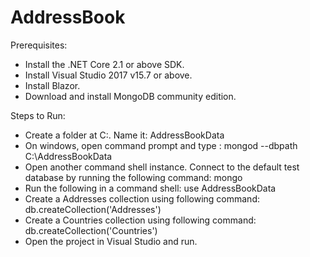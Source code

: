 # AddressBook

Prerequisites:
* Install the .NET Core 2.1 or above SDK.
* Install Visual Studio 2017 v15.7 or above.
* Install Blazor.
* Download and install MongoDB community edition.

Steps to Run:
* Create a folder at C:\. Name it: AddressBookData
* On windows, open command prompt and type : mongod --dbpath C:\AddressBookData
* Open another command shell instance. Connect to the default test database by running the following command: mongo
* Run the following in a command shell: use AddressBookData
* Create a Addresses collection using following command: db.createCollection('Addresses')
* Create a Countries collection using following command: db.createCollection('Countries')
* Open the project in Visual Studio and run.


